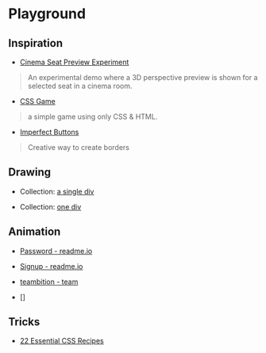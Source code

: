 # Playground

## Inspiration

- [Cinema Seat Preview Experiment](http://tympanus.net/codrops/2016/01/12/cinema-seat-preview-experiment/)
> An experimental demo where a 3D perspective preview is shown for a selected seat in a cinema room.

- [CSS Game](http://victordarras.fr/cssgame/)
> a simple game using only CSS & HTML.

- [Imperfect Buttons](http://codepen.io/tmrDevelops/pen/VeRvKX)
> Creative way to create borders

## Drawing

- Collection: [a single div](http://a.singlediv.com/)

- Collection: [one div](http://one-div.com/)

## Animation

- [Password - readme.io](https://dash.readme.io/login)

- [Signup - readme.io](https://dash.readme.io/signup)

- [teambition - team](https://www.teambition.com/info/team)

- []

## Tricks

- [22 Essential CSS Recipes](http://ipestov.com/22-essential-css-recipes/)